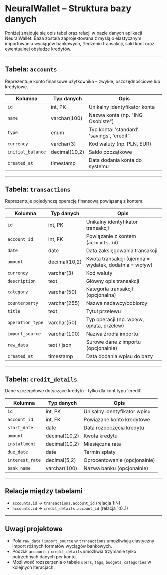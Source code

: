 # NeuralWallet – Struktura bazy danych

Poniżej znajduje się opis tabel oraz relacji w bazie danych aplikacji NeuralWallet. Baza została zaprojektowana z myślą o elastycznym importowaniu wyciągów bankowych, śledzeniu transakcji, sald kont oraz ewentualnej obsłudze kredytów.

---

## Tabela: `accounts`

Reprezentuje konto finansowe użytkownika – zwykłe, oszczędnościowe lub kredytowe.

| Kolumna           | Typ danych    | Opis                                       |
| ----------------- | ------------- | ------------------------------------------ |
| `id`              | int, PK       | Unikalny identyfikator konta               |
| `name`            | varchar(100)  | Nazwa konta (np. "ING Osobiste")           |
| `type`            | enum          | Typ konta: 'standard', 'savings', 'credit' |
| `currency`        | varchar(3)    | Kod waluty (np. PLN, EUR)                  |
| `initial_balance` | decimal(10,2) | Saldo początkowe                           |
| `created_at`      | timestamp     | Data dodania konta do systemu              |

---

## Tabela: `transactions`

Reprezentuje pojedynczą operację finansową powiązaną z kontem.

| Kolumna          | Typ danych    | Opis                                                  |
| ---------------- | ------------- | ----------------------------------------------------- |
| `id`             | int, PK       | Unikalny identyfikator transakcji                     |
| `account_id`     | int, FK       | Powiązanie z kontem (`accounts.id`)                   |
| `date`           | date          | Data zaksięgowania transakcji                         |
| `amount`         | decimal(10,2) | Kwota transakcji (ujemna = wydatek, dodatnia = wpływ) |
| `currency`       | varchar(3)    | Kod waluty                                            |
| `description`    | text          | Główny opis transakcji                                |
| `category`       | varchar(50)   | Kategoria transakcji (opcjonalna)                     |
| `counterparty`   | varchar(255)  | Nazwa nadawcy/odbiorcy                                |
| `title`          | text          | Tytuł przelewu                                        |
| `operation_type` | varchar(50)   | Typ operacji (np. wpływ, opłata, przelew)             |
| `import_source`  | varchar(100)  | Nazwa źródła importu                                  |
| `raw_data`       | text / json   | Surowe dane z importu (opcjonalnie)                   |
| `created_at`     | timestamp     | Data dodania wpisu do bazy                            |

---

## Tabela: `credit_details`

Dane szczegółowe dotyczące kredytu – tylko dla kont typu 'credit'.

| Kolumna         | Typ danych    | Opis                         |
| --------------- | ------------- | ---------------------------- |
| `id`            | int, PK       | Unikalny identyfikator wpisu |
| `account_id`    | int, FK       | Powiązane konto kredytowe    |
| `start_date`    | date          | Data rozpoczęcia kredytu     |
| `amount`        | decimal(10,2) | Kwota kredytu                |
| `installment`   | decimal(10,2) | Miesięczna rata              |
| `due_date`      | date          | Termin spłaty                |
| `interest_rate` | decimal(5,2)  | Oprocentowanie (opcjonalnie) |
| `bank_name`     | varchar(100)  | Nazwa banku (opcjonalnie)    |

---

## Relacje między tabelami

- `accounts.id` → `transactions.account_id` (relacja 1:N)
- `accounts.id` → `credit_details.account_id` (relacja 1:0..1)

---

## Uwagi projektowe

- Pola `raw_data` i `import_source` w `transactions` umożliwiają elastyczny import różnych formatów wyciągów bankowych.
- Podział `accounts` / `credit_details` umożliwia trzymanie tylko potrzebnych danych per konto.
- Możliwość rozszerzenia o tabele `users`, `tags`, `budgets`, `categories` w kolejnych iteracjach.

